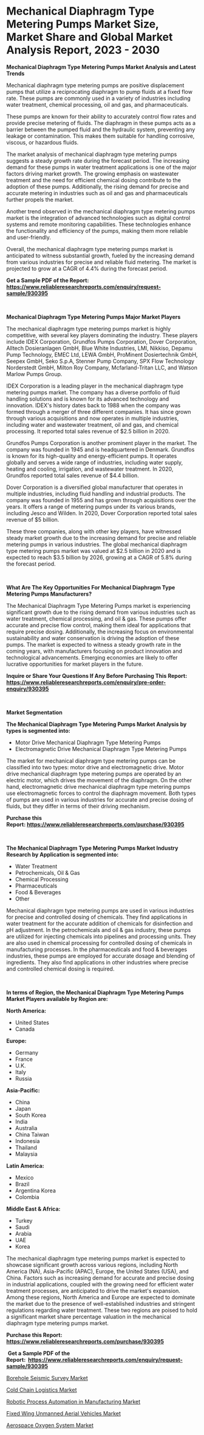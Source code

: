 <p><h1>Mechanical Diaphragm Type Metering Pumps Market Size, Market Share and Global Market Analysis Report, 2023 - 2030</h1></p><p><strong>Mechanical Diaphragm Type Metering Pumps Market Analysis and Latest Trends</strong></p>
<p><p>Mechanical diaphragm type metering pumps are positive displacement pumps that utilize a reciprocating diaphragm to pump fluids at a fixed flow rate. These pumps are commonly used in a variety of industries including water treatment, chemical processing, oil and gas, and pharmaceuticals.</p><p>These pumps are known for their ability to accurately control flow rates and provide precise metering of fluids. The diaphragm in these pumps acts as a barrier between the pumped fluid and the hydraulic system, preventing any leakage or contamination. This makes them suitable for handling corrosive, viscous, or hazardous fluids.</p><p>The market analysis of mechanical diaphragm type metering pumps suggests a steady growth rate during the forecast period. The increasing demand for these pumps in water treatment applications is one of the major factors driving market growth. The growing emphasis on wastewater treatment and the need for efficient chemical dosing contribute to the adoption of these pumps. Additionally, the rising demand for precise and accurate metering in industries such as oil and gas and pharmaceuticals further propels the market.</p><p>Another trend observed in the mechanical diaphragm type metering pumps market is the integration of advanced technologies such as digital control systems and remote monitoring capabilities. These technologies enhance the functionality and efficiency of the pumps, making them more reliable and user-friendly.</p><p>Overall, the mechanical diaphragm type metering pumps market is anticipated to witness substantial growth, fueled by the increasing demand from various industries for precise and reliable fluid metering. The market is projected to grow at a CAGR of 4.4% during the forecast period.</p></p>
<p><strong>Get a Sample PDF of the Report:&nbsp; <a href="https://www.reliableresearchreports.com/enquiry/request-sample/930395">https://www.reliableresearchreports.com/enquiry/request-sample/930395</a></strong></p>
<p>&nbsp;</p>
<p><strong>Mechanical Diaphragm Type Metering Pumps Major Market Players</strong></p>
<p><p>The mechanical diaphragm type metering pumps market is highly competitive, with several key players dominating the industry. These players include IDEX Corporation, Grundfos Pumps Corporation, Dover Corporation, Alltech Dosieranlagen GmbH, Blue White Industries, LMI, Nikkiso, Depamu Pump Technology, EMEC Ltd, LEWA GmbH, ProMinent Dosiertechnik GmbH, Seepex GmbH, Seko S.p.A, Stenner Pump Company, SPX Flow Technology Norderstedt GmbH, Milton Roy Company, Mcfarland-Tritan LLC, and Watson Marlow Pumps Group.</p><p>IDEX Corporation is a leading player in the mechanical diaphragm type metering pumps market. The company has a diverse portfolio of fluid handling solutions and is known for its advanced technology and innovation. IDEX's history dates back to 1988 when the company was formed through a merger of three different companies. It has since grown through various acquisitions and now operates in multiple industries, including water and wastewater treatment, oil and gas, and chemical processing. It reported total sales revenue of $2.5 billion in 2020.</p><p>Grundfos Pumps Corporation is another prominent player in the market. The company was founded in 1945 and is headquartered in Denmark. Grundfos is known for its high-quality and energy-efficient pumps. It operates globally and serves a wide range of industries, including water supply, heating and cooling, irrigation, and wastewater treatment. In 2020, Grundfos reported total sales revenue of $4.4 billion.</p><p>Dover Corporation is a diversified global manufacturer that operates in multiple industries, including fluid handling and industrial products. The company was founded in 1955 and has grown through acquisitions over the years. It offers a range of metering pumps under its various brands, including Jesco and Wilden. In 2020, Dover Corporation reported total sales revenue of $5 billion.</p><p>These three companies, along with other key players, have witnessed steady market growth due to the increasing demand for precise and reliable metering pumps in various industries. The global mechanical diaphragm type metering pumps market was valued at $2.5 billion in 2020 and is expected to reach $3.5 billion by 2026, growing at a CAGR of 5.8% during the forecast period.</p></p>
<p>&nbsp;</p>
<p><strong>What Are The Key Opportunities For Mechanical Diaphragm Type Metering Pumps Manufacturers?</strong></p>
<p><p>The Mechanical Diaphragm Type Metering Pumps market is experiencing significant growth due to the rising demand from various industries such as water treatment, chemical processing, and oil & gas. These pumps offer accurate and precise flow control, making them ideal for applications that require precise dosing. Additionally, the increasing focus on environmental sustainability and water conservation is driving the adoption of these pumps. The market is expected to witness a steady growth rate in the coming years, with manufacturers focusing on product innovation and technological advancements. Emerging economies are likely to offer lucrative opportunities for market players in the future.</p></p>
<p><strong>Inquire or Share Your Questions If Any Before Purchasing This Report: <a href="https://www.reliableresearchreports.com/enquiry/pre-order-enquiry/930395">https://www.reliableresearchreports.com/enquiry/pre-order-enquiry/930395</a></strong></p>
<p>&nbsp;</p>
<p><strong>Market Segmentation</strong></p>
<p><strong>The Mechanical Diaphragm Type Metering Pumps Market Analysis by types is segmented into:</strong></p>
<p><ul><li>Motor Drive Mechanical Diaphragm Type Metering Pumps</li><li>Electromagnetic Drive Mechanical Diaphragm Type Metering Pumps</li></ul></p>
<p><p>The market for mechanical diaphragm type metering pumps can be classified into two types: motor drive and electromagnetic drive. Motor drive mechanical diaphragm type metering pumps are operated by an electric motor, which drives the movement of the diaphragm. On the other hand, electromagnetic drive mechanical diaphragm type metering pumps use electromagnetic forces to control the diaphragm movement. Both types of pumps are used in various industries for accurate and precise dosing of fluids, but they differ in terms of their driving mechanism.</p></p>
<p><strong>Purchase this Report:&nbsp;<a href="https://www.reliableresearchreports.com/purchase/930395">https://www.reliableresearchreports.com/purchase/930395</a></strong></p>
<p>&nbsp;</p>
<p><strong>The Mechanical Diaphragm Type Metering Pumps Market Industry Research by Application is segmented into:</strong></p>
<p><ul><li>Water Treatment</li><li>Petrochemicals, Oil & Gas</li><li>Chemical Processing</li><li>Pharmaceuticals</li><li>Food & Beverages</li><li>Other</li></ul></p>
<p><p>Mechanical diaphragm type metering pumps are used in various industries for precise and controlled dosing of chemicals. They find applications in water treatment for the accurate addition of chemicals for disinfection and pH adjustment. In the petrochemicals and oil & gas industry, these pumps are utilized for injecting chemicals into pipelines and processing units. They are also used in chemical processing for controlled dosing of chemicals in manufacturing processes. In the pharmaceuticals and food & beverages industries, these pumps are employed for accurate dosage and blending of ingredients. They also find applications in other industries where precise and controlled chemical dosing is required.</p></p>
<p>&nbsp;</p>
<p><strong>In terms of Region, the Mechanical Diaphragm Type Metering Pumps Market Players available by Region are:</strong></p>
<p>
    <p> <strong> North America: </strong>
        <ul>
            <li>United States</li>
            <li>Canada</li>
        </ul>
        </p> 
    <p> <strong> Europe: </strong>
        <ul>
            <li>Germany</li>
            <li>France</li>
            <li>U.K.</li>
            <li>Italy</li>
            <li>Russia</li>
        </ul>
        </p> 
    <p> <strong> Asia-Pacific: </strong>
        <ul>
            <li>China</li>
            <li>Japan</li>
            <li>South Korea</li>
            <li>India</li>
            <li>Australia</li>
            <li>China Taiwan</li>
            <li>Indonesia</li>
            <li>Thailand</li>
            <li>Malaysia</li>
        </ul>
        </p> 
    <p> <strong> Latin America: </strong>
        <ul>
            <li>Mexico</li>
            <li>Brazil</li>
            <li>Argentina Korea</li>
            <li>Colombia</li>
        </ul>
        </p> 
    <p> <strong> Middle East & Africa: </strong>
        <ul>
            <li>Turkey</li>
            <li>Saudi</li>
            <li>Arabia</li>
            <li>UAE</li>
            <li>Korea</li>
        </ul>
    </p>
    </p>
<p><p>The mechanical diaphragm type metering pumps market is expected to showcase significant growth across various regions, including North America (NA), Asia-Pacific (APAC), Europe, the United States (USA), and China. Factors such as increasing demand for accurate and precise dosing in industrial applications, coupled with the growing need for efficient water treatment processes, are anticipated to drive the market's expansion. Among these regions, North America and Europe are expected to dominate the market due to the presence of well-established industries and stringent regulations regarding water treatment. These two regions are poised to hold a significant market share percentage valuation in the mechanical diaphragm type metering pumps market.</p></p>
<p><strong>Purchase this Report: <a href="https://www.reliableresearchreports.com/purchase/930395">https://www.reliableresearchreports.com/purchase/930395</a></strong></p>
<p>&nbsp;<strong>Get a Sample PDF of the Report:&nbsp;&nbsp;<a href="https://www.reliableresearchreports.com/enquiry/request-sample/930395">https://www.reliableresearchreports.com/enquiry/request-sample/930395</a></strong></p>
<p><strong></strong></p>
<p><p><a href="https://medium.com/@lylaberge1964/borehole-seismic-survey-market-size-growth-forecast-2023-2030-835e45cf42bc">Borehole Seismic Survey Market</a></p><p><a href="https://www.reportprime.com/cold-chain-logistics-r11577">Cold Chain Logistics Market</a></p><p><a href="https://medium.com/@jacesipes1996/robotic-process-automation-in-manufacturing-market-size-growth-forecast-2023-2030-a4173feced8d">Robotic Process Automation in Manufacturing Market</a></p><p><a href="https://www.reportprime.com/fixed-wing-unmanned-aerial-vehicles-r7268">Fixed Wing Unmanned Aerial Vehicles Market</a></p><p><a href="https://www.linkedin.com/pulse/aerospace-oxygen-system-market-size-share-global-analysis-rhase/">Aerospace Oxygen System Market</a></p></p>
